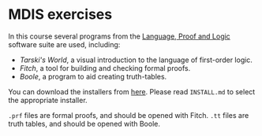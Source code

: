 # MDIS exercises

In this course several programs from the [Language, Proof and Logic](https://www.gradegrinder.net/Products/lpl-index.html) software suite are used, including:
- *Tarski's World*, a visual introduction to the language of first-order logic.
- *Fitch*, a tool for building and checking formal proofs. 
- *Boole*, a program to aid creating truth-tables.

You can download the installers from [here](https://drive.google.com/drive/folders/1wqOt26hPS3a-fYxNDCUDqZwGMn343ypH?usp=sharing). Please read `INSTALL.md` to select the appropriate installer.

`.prf` files are formal proofs, and should be opened with Fitch. `.tt` files are truth tables, and should be opened with Boole.
